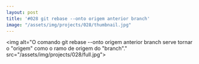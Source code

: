 ```yaml
---
layout: post
title: '#028 git rebase --onto origem anterior branch'
image: "/assets/img/projects/028/thumbnail.jpg"
---
```


<img  alt="O comando git rebase --onto origem anterior branch serve tornar o "origem" como o ramo de origem do "branch"." src="/assets/img/projects/028/full.jpg">